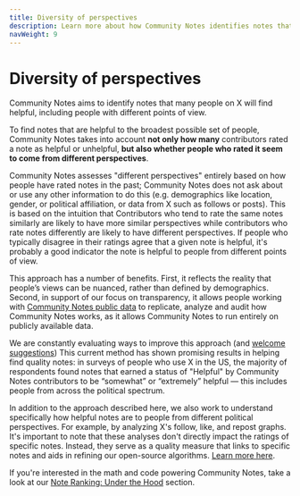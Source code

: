 ```yaml
---
title: Diversity of perspectives
description: Learn more about how Community Notes identifies notes that many people on X will find helpful, including people with different points of view.
navWeight: 9
---
```

# Diversity of perspectives

Community Notes aims to identify notes that many people on X will find helpful, including people with different points of view.

To find notes that are helpful to the broadest possible set of people, Community Notes takes into account **not only how many** contributors rated a note as helpful or unhelpful, **but also whether people who rated it seem to come from different perspectives**.

Community Notes assesses "different perspectives" entirely based on how people have rated notes in the past; Community Notes does not ask about or use any other information to do this (e.g. demographics like location, gender, or political affiliation, or data from X such as follows or posts). This is based on the intuition that Contributors who tend to rate the same notes similarly are likely to have more similar perspectives while contributors who rate notes differently are likely to have different perspectives. If people who typically disagree in their ratings agree that a given note is helpful, it's probably a good indicator the note is helpful to people from different points of view.

This approach has a number of benefits. First, it reflects the reality that people’s views can be nuanced, rather than defined by demographics. Second, in support of our focus on transparency, it allows people working with [Community Notes public data](../under-the-hood/download-data.md) to replicate, analyze and audit how Community Notes works, as it allows Community Notes to run entirely on publicly available data.

We are constantly evaluating ways to improve this approach (and [welcome suggestions](./feedback.md)) This current method has shown promising results in helping find quality notes: in surveys of people who use X in the US, the majority of respondents found notes that earned a status of "Helpful" by Community Notes contributors to be “somewhat” or “extremely” helpful — this includes people from across the political spectrum.

In addition to the approach described here, we also work to understand specifically how helpful notes are to people from different political perspectives. For example, by analyzing X's follow, like, and repost graphs. It's important to note that these analyses don't directly impact the ratings of specific notes. Instead, they serve as a quality measure that links to specific notes and aids in refining our open-source algorithms. [Learn more here](../under-the-hood/guardrails.md).

If you're interested in the math and code powering Community Notes, take a look at our [Note Ranking: Under the Hood](../under-the-hood/note-ranking-code.md) section.

